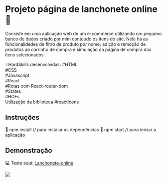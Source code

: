 # Projeto página de lanchonete online 🍔

Consiste em uma aplicação web de um e-commerce utilizando um pequeno banco de dados criado por mim conteudo os itens do site. Nele há as funcionalidades de filtro de produto por nome; adição e remoção de produtos ao carrinho de compra e simulação da página de compra dos itens selecionados.

💡HardSkills desenvolvidas:
#HTML<br/>
#CSS<br/>
#Javascript<br/>
#React<br/>
#Rotas com React-router-dom<br/>
#States<br/>
#HOFs<br/>
Utilização da biblioteca #reactIcons<br/>

## Instruções

:small_blue_diamond: npm install // para instalar as dependências
:small_blue_diamond: npm start // para iniciar a aplicação

## Demonstração

:computer: Teste aqui: [Lanchonete-online](https://lanchonete-mata-fome.vercel.app/)

  ![](lanchonete-online.gif)
